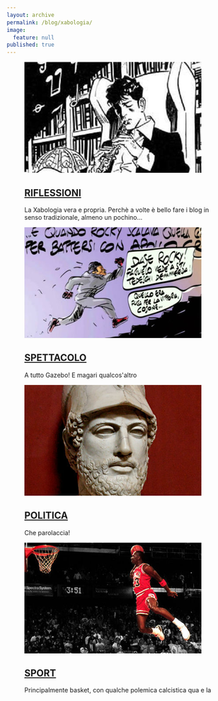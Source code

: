 ```yaml
---
layout: archive
permalink: /blog/xabologia/
image: 
  feature: null
published: true
---
```


<figure>
  <a href="/blog/tag/xabologia"><img src="/images/riflessioni.jpg">
  <h2 class="post-title"> <i class="fa fa-heartbeat"></i> RIFLESSIONI</h2></a>
  <p class="post-excerpt">La Xabologia vera e propria. Perchè a volte è bello fare i blog in senso tradizionale, almeno un pochino...</p>
</figure>

<figure>
  <a href="/blog/tag/spettacolo"><img src="/images/spettacolo.jpg">
  <h2 class="post-title"> <i class="fa fa-camera-retro"></i> SPETTACOLO</h2></a>
  <p class="post-excerpt">A tutto Gazebo! E magari qualcos'altro</p> 
</figure>

<figure>
  <a href="/blog/tag/politica"><img src="/images/politica.jpg">
  <h2 class="post-title"><i class="fa fa-globe"></i> POLITICA</h2></a>
  <p class="post-excerpt">Che parolaccia!</p>
</figure>

<figure>
  <a href="/blog/tag/sport"><img src="/images/sport.jpg">
  <h2 class="post-title"><i class="fa fa-soccer-ball-o"></i> SPORT</h2></a>
  <p class="post-excerpt">Principalmente basket, con qualche polemica calcistica qua e la</p> 
</figure>